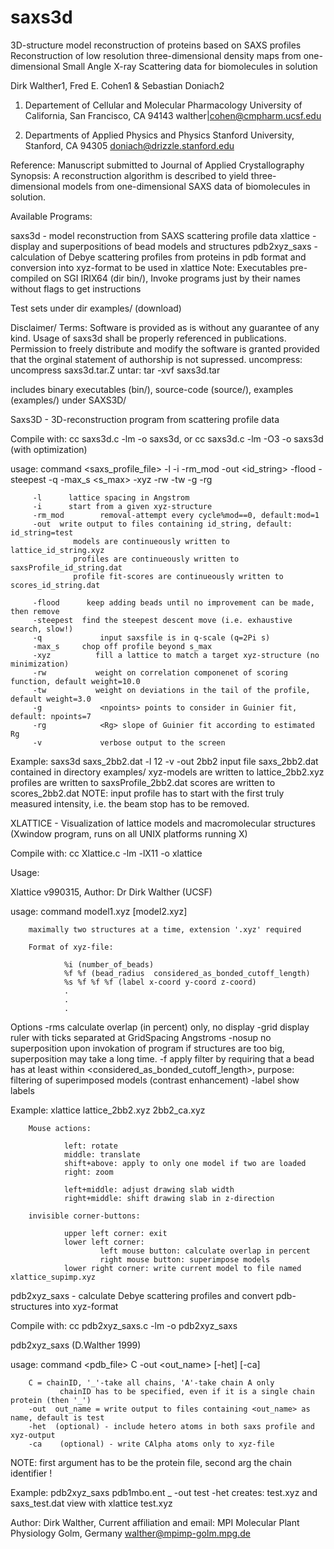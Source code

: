# saxs3d

3D-structure model reconstruction of proteins based on SAXS profiles
Reconstruction of low resolution three-dimensional density maps
from one-dimensional Small Angle X-ray Scattering data
for biomolecules in solution

Dirk Walther1, Fred E. Cohen1 & Sebastian Doniach2

1) Departement of Cellular and Molecular Pharmacology
University of California, San Francisco, CA 94143
walther|cohen@cmpharm.ucsf.edu

2) Departments of Applied Physics and Physics
Stanford University, Stanford, CA 94305
doniach@drizzle.stanford.edu

Reference: Manuscript submitted to
Journal of Applied Crystallography
Synopsis: A reconstruction algorithm is described
to yield three-dimensional models from one-dimensional SAXS data
of biomolecules in solution.

Available Programs:

saxs3d  - model reconstruction from SAXS scattering profile data
xlattice  - display and superpositions of bead models and structures
pdb2xyz_saxs  - calculation of Debye scattering profiles from proteins
in pdb format and conversion into xyz-format to be used in xlattice
Note: Executables pre-compiled on SGI IRIX64 (dir bin/),
Invoke programs just by their names without flags to get instructions

Test sets
under dir examples/
 (download)

Disclaimer/ Terms: Software is provided as is without any guarantee of any
kind. Usage of saxs3d shall be properly referenced in publications.
Permission to  freely distribute and modify the software is granted provided that
the orginal statement of authorship is not supressed.
uncompress: uncompress saxs3d.tar.Z
untar: tar -xvf saxs3d.tar

includes binary executables (bin/), source-code (source/), examples (examples/) under SAXS3D/


 
Saxs3D - 3D-reconstruction program from scattering profile data

Compile with: cc saxs3d.c -lm -o saxs3d, or cc saxs3d.c -lm -O3 -o saxs3d (with optimization)

usage: command <saxs_profile_file> -l <lattice spacing> -i <initial xyz-file> -rm_mod <mod>
        -out <id_string> -flood -steepest -q -max_s <s_max> -xyz <target xyz-file>
        -rw <weight> -tw <weight> -g <npoints> -rg <estimated Rg>

         -l      lattice spacing in Angstrom
         -i      start from a given xyz-structure
         -rm_mod        removal-attempt every cycle%mod==0, default:mod=1
         -out  write output to files containing id_string, default: id_string=test
                  models are continueously written to lattice_id_string.xyz
                  profiles are continueously written to saxsProfile_id_string.dat
                  profile fit-scores are continueously written to scores_id_string.dat

         -flood      keep adding beads until no improvement can be made, then remove
         -steepest  find the steepest descent move (i.e. exhaustive search, slow!)
         -q             input saxsfile is in q-scale (q=2Pi s)
         -max_s     chop off profile beyond s_max
         -xyz          fill a lattice to match a target xyz-structure (no minimization)
         -rw           weight on correlation componenet of scoring function, default weight=10.0
         -tw           weight on deviations in the tail of the profile, default weight=3.0
         -g             <npoints> points to consider in Guinier fit, default: npoints=7
         -rg            <Rg> slope of Guinier fit according to estimated Rg
         -v             verbose output to the screen

Example:  saxs3d saxs_2bb2.dat -l 12 -v -out 2bb2
                 input file saxs_2bb2.dat contained in directory examples/
                 xyz-models are written to lattice_2bb2.xyz
                 profiles are written to saxsProfile_2bb2.dat
                 scores are written to scores_2bb2.dat
NOTE: input profile has to start with the first truly measured intensity, i.e. the beam stop has to be removed.
 
 
XLATTICE - Visualization of lattice models and macromolecular structures
(Xwindow program, runs on all UNIX platforms running X)

Compile with: cc Xlattice.c -lm -lX11 -o xlattice

Usage:

Xlattice v990315, Author: Dr Dirk Walther (UCSF)
 

usage: command model1.xyz [model2.xyz]

        maximally two structures at a time, extension '.xyz' required

        Format of xyz-file:

                %i (number_of_beads)
                %f %f (bead_radius  considered_as_bonded_cutoff_length)
                %s %f %f %f (label x-coord y-coord z-coord)
                .
                .
                .

Options
        -rms   calculate overlap (in percent) only, no display
        -grid   <GridSpacing>
                    display ruler with ticks separated at GridSpacing Angstroms
        -nosup  no superposition upon invokation of program
                    if structures are too big, superposition may take a long time.
        -f      <min number of bonds>
                    apply filter by requiring that a bead
                    has at least <min number of bonds> within <considered_as_bonded_cutoff_length>,
                    purpose: filtering of superimposed models (contrast enhancement)
        -label  show labels

Example: xlattice lattice_2bb2.xyz 2bb2_ca.xyz
 

        Mouse actions:

                left: rotate
                middle: translate
                shift+above: apply to only one model if two are loaded
                right: zoom

                left+middle: adjust drawing slab width
                right+middle: shift drawing slab in z-direction

        invisible corner-buttons:

                upper left corner: exit
                lower left corner:
                        left mouse button: calculate overlap in percent
                        right mouse button: superimpose models
                lower right corner: write current model to file named xlattice_supimp.xyz


 
 
 

pdb2xyz_saxs - calculate Debye scattering profiles and convert pdb-structures into
xyz-format



 

Compile with: cc pdb2xyz_saxs.c -lm -o pdb2xyz_saxs

pdb2xyz_saxs (D.Walther 1999)

usage: command <pdb_file>  C  -out <out_name>  [-het]  [-ca]

        C = chainID, '_'-take all chains, 'A'-take chain A only
               chainID has to be specified, even if it is a single chain protein (then '_')
        -out  out_name = write output to files containing <out_name> as name, default is test
        -het  (optional) - include hetero atoms in both saxs profile and xyz-output
        -ca    (optional) - write CAlpha atoms only to xyz-file

NOTE: first argument has to be the protein file, second arg the chain identifier !

Example: pdb2xyz_saxs pdb1mbo.ent _ -out test -het
                 creates: test.xyz and saxs_test.dat
                 view with xlattice test.xyz

Author:  Dirk Walther,
Current affiliation and email:
MPI Molecular Plant Physiology
Golm, Germany
walther@mpimp-golm.mpg.de

 
